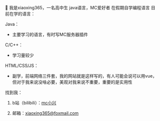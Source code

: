 👋 我是xiaoxing365，一名高中生
java语言，MC爱好者
在假期自学编程语言
目前在学的语言：

Java：
- 主要学习的语言，有时写MC服务器插件

C/C++：
- 学习量较少

HTML/CSS/JS：
- 副学，前端网络三件套，我的网站就是这样写的，有人可能会说可以用vue，但对于我来说没啥必要，美观对我来说不重要，重要的是实用性

找到我：

1.	b站（bilibili）：<a href="https://space.bilibili.com/2024358517">mc小兴</a>

2.	邮箱：xiaoxing365@foxmail.com

